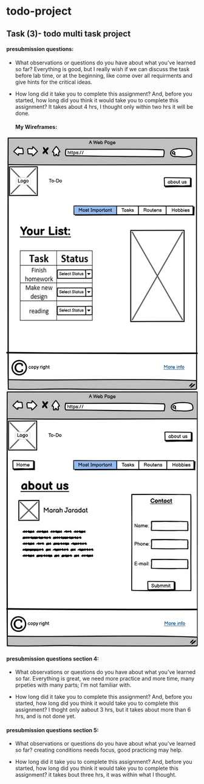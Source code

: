 # todo-project

## Task (3)- todo multi task project

#### presubmission questions:

* What observations or questions do you have about what you’ve learned so far?
  Everything is good, but I really wish if we can discuss the task before lab time, or at the beginning, like come over all requirments and give hints for the critical ideas.

* How long did it take you to complete this assignment? And, before you started, how long did you think it would take you to complete this assignment?
  It takes about 4 hrs, I thought only within two hrs it will be done.


  #### My Wireframes:

![Home page](assets/Wire.jpg)
![about page](assets/Wire2.jpg)

#### presubmission questions section 4:

* What observations or questions do you have about what you’ve learned so far.
  Everything is great, we need more practice and more time, many prpeties with many parts; I'm not familiar with.

* How long did it take you to complete this assignment? And, before you started, how long did you think it would take you to complete this assignment?
  I thoght only aabout 3 hrs, but it takes about more than 6 hrs, and is not done yet.

#### presubmission questions section 5:

* What observations or questions do you have about what you’ve learned so far?
  creating conditions needs focus, good practicing may help.

* How long did it take you to complete this assignment? And, before you started, how long did you think it would take you
  to complete this assignment?
  it takes bout three hrs, it was within what I thought.
  